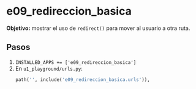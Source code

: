 # e09_redireccion_basica
**Objetivo:** mostrar el uso de `redirect()` para mover al usuario a otra ruta.

## Pasos
1) `INSTALLED_APPS += ['e09_redireccion_basica']`
2) En `u1_playground/urls.py`:
   ```python
   path('', include('e09_redireccion_basica.urls')),